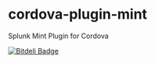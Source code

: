 cordova-plugin-mint
===================

Splunk Mint Plugin for Cordova


[![Bitdeli Badge](https://d2weczhvl823v0.cloudfront.net/mircoc/cordova-plugin-mint/trend.png)](https://bitdeli.com/free "Bitdeli Badge")

